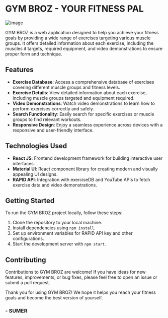 # GYM BROZ - YOUR FITNESS PAL

![image](https://github.com/Sumercode/GYM_BROZ---Your_fitness_pal/assets/105717568/93a20f6a-fb6a-42fe-ace3-769902453ee8)


GYM BROZ is a web application designed to help you achieve your fitness goals by providing a wide range of exercises targeting various muscle groups. It offers detailed information about each exercise, including the muscles it targets, required equipment, and video demonstrations to ensure proper form and technique.

## Features

- **Exercise Database**: Access a comprehensive database of exercises covering different muscle groups and fitness levels.
- **Exercise Details**: View detailed information about each exercise, including muscle groups targeted and equipment required.
- **Video Demonstrations**: Watch video demonstrations to learn how to perform exercises correctly and safely.
- **Search Functionality**: Easily search for specific exercises or muscle groups to find relevant workouts.
- **Responsive Design**: Enjoy a seamless experience across devices with a responsive and user-friendly interface.

## Technologies Used

- **React JS**: Frontend development framework for building interactive user interfaces.
- **Material UI**: React component library for creating modern and visually appealing UI designs.
- **RAPID API**: Integration with exerciseDB and YouTube APIs to fetch exercise data and video demonstrations.

## Getting Started

To run the GYM BROZ project locally, follow these steps:

1. Clone the repository to your local machine.
2. Install dependencies using `npm install`.
3. Set up environment variables for RAPID API key and other configurations.
4. Start the development server with `npm start`.

## Contributing

Contributions to GYM BROZ are welcome! If you have ideas for new features, improvements, or bug fixes, please feel free to open an issue or submit a pull request.

Thank you for using GYM BROZ! We hope it helps you reach your fitness goals and become the best version of yourself.

### - SUMER
